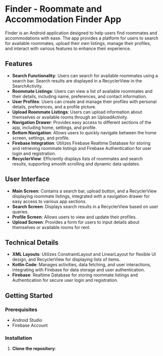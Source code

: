 # Finder - Roommate and Accommodation Finder App

Finder is an Android application designed to help users find roommates and accommodations with ease. The app provides a platform for users to search for available roommates, upload their own listings, manage their profiles, and interact with various features to enhance their experience.

## Features

- **Search Functionality**: Users can search for available roommates using a search bar. Search results are displayed in a RecyclerView in the SearchActivity.
- **Roommate Listings**: Users can view a list of available roommates and their details, including name, preferences, and contact information.
- **User Profiles**: Users can create and manage their profiles with personal details, preferences, and a profile picture.
- **Upload Roommate Listings**: Users can upload information about themselves or available rooms through an UploadActivity.
- **Navigation Drawer**: Provides easy access to different sections of the app, including home, settings, and profile.
- **Bottom Navigation**: Allows users to quickly navigate between the home screen, settings, and profile.
- **Firebase Integration**: Utilizes Firebase Realtime Database for storing and retrieving roommate listings and Firebase Authentication for user login and registration.
- **RecyclerView**: Efficiently displays lists of roommates and search results, supporting smooth scrolling and dynamic data updates.

## User Interface

- **Main Screen**: Contains a search bar, upload button, and a RecyclerView displaying roommate listings, integrated with a navigation drawer for easy access to various app sections.
- **Search Screen**: Displays search results in a RecyclerView based on user queries.
- **Profile Screen**: Allows users to view and update their profiles.
- **Upload Screen**: Provides a form for users to input details about themselves or available rooms for rent.

## Technical Details

- **XML Layouts**: Utilizes ConstraintLayout and LinearLayout for flexible UI design, and RecyclerView for displaying lists of items.
- **Kotlin Code**: Manages activities, data fetching, and user interactions, integrating with Firebase for data storage and user authentication.
- **Firebase**: Realtime Database for storing roommate listings and Authentication for secure user login and registration.

## Getting Started

### Prerequisites

- Android Studio
- Firebase Account

### Installation

1. **Clone the repository**:
   ```bash https://github.com/joshdei/FinderApp.git
